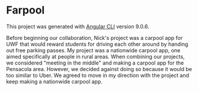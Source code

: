 # Farpool

This project was generated with [Angular CLI](https://github.com/angular/angular-cli) version 9.0.6.

Before beginning our collaboration, Nick's project was a carpool app for UWF that would reward students for driving each other around by handing out free parking passes. My project was a nationwide carpool app, one aimed specifically at people in rural areas. When combining our projects, we considered "meeting in the middle" and making a carpool app for the Pensacola area. However, we decided against doing so because it would be too similar to Uber. We agreed to move in my direction with the project and keep making a nationwide carpool app.
